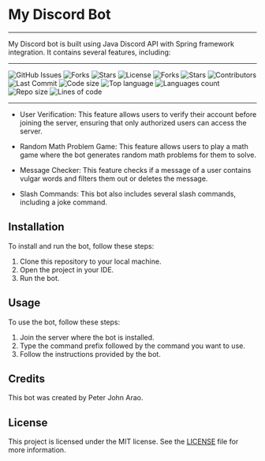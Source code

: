 # My Discord Bot
___
My Discord bot is built using Java Discord API with Spring framework integration. It contains several features, including:
___
![GitHub Issues](https://img.shields.io/github/issues/pitzzahh/spring-pitzzahh-bot)
![Forks](https://img.shields.io/github/forks/pitzzahh/spring-pitzzahh-bot)
![Stars](https://img.shields.io/github/stars/pitzzahh/spring-pitzzahh-bot)
![License](https://img.shields.io/github/license/pitzzahh/spring-pitzzahh-bot)
![Forks](https://img.shields.io/github/forks/pitzzahh/spring-pitzzahh-bot)
![Stars](https://img.shields.io/github/stars/pitzzahh/spring-pitzzahh-bot)
![Contributors](https://img.shields.io/github/contributors/pitzzahh/spring-pitzzahh-bot)
![Last Commit](https://img.shields.io/github/last-commit/pitzzahh/spring-pitzzahh-bot)
![Code size](https://img.shields.io/github/languages/code-size/pitzzahh/spring-pitzzahh-bot)
![Top language](https://img.shields.io/github/languages/top/pitzzahh/spring-pitzzahh-bot)
![Languages count](https://img.shields.io/github/languages/count/pitzzahh/spring-pitzzahh-bot)
![Repo size](https://img.shields.io/github/repo-size/pitzzahh/spring-pitzzahh-bot)
![Lines of code](https://img.shields.io/tokei/lines/github/pitzzahh/spring-pitzzahh-bot?label=lines%20of%20code)
___

- User Verification: This feature allows users to verify their account before joining the server, ensuring that only authorized users can access the server.

- Random Math Problem Game: This feature allows users to play a math game where the bot generates random math problems for them to solve.

- Message Checker: This feature checks if a message of a user contains vulgar words and filters them out or deletes the message.

- Slash Commands: This bot also includes several slash commands, including a joke command.

## Installation

To install and run the bot, follow these steps:

1. Clone this repository to your local machine.
2. Open the project in your IDE.
3. Run the bot.

## Usage

To use the bot, follow these steps:

1. Join the server where the bot is installed.
2. Type the command prefix followed by the command you want to use.
3. Follow the instructions provided by the bot.

## Credits

This bot was created by Peter John Arao.

## License

This project is licensed under the MIT license. See the [LICENSE](LICENSE) file for more information.
